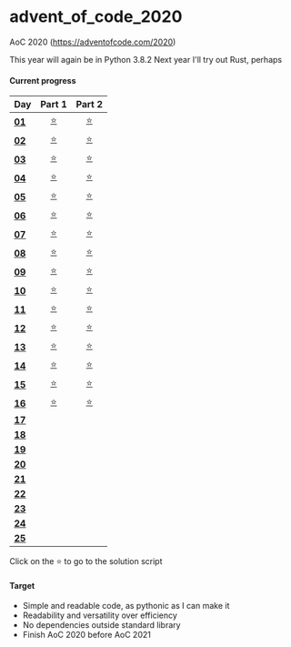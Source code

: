 # advent_of_code_2020
AoC 2020 (https://adventofcode.com/2020)

This year will again be in Python 3.8.2
Next year I'll try out Rust, perhaps

#### Current progress

| Day                                            | Part 1            | Part 2            |
| ---------------------------------------------- | :---------------: | :---------------: |
| **[01](https://adventofcode.com/2020/day/1)**  | [⭐](day01_1.py) | [⭐](day01_2.py) |
| **[02](https://adventofcode.com/2020/day/2)**  | [⭐](day02_1.py) | [⭐](day02_2.py) |
| **[03](https://adventofcode.com/2020/day/3)**  | [⭐](day03_1.py) | [⭐](day03_2.py) |
| **[04](https://adventofcode.com/2020/day/4)**  | [⭐](day04_1.py) | [⭐](day04_2.py) |
| **[05](https://adventofcode.com/2020/day/5)**  | [⭐](day05_1.py) | [⭐](day05_2.py) |
| **[06](https://adventofcode.com/2020/day/6)**  | [⭐](day06_1.py) | [⭐](day06_2.py) |
| **[07](https://adventofcode.com/2020/day/7)**  | [⭐](day07_1.py) | [⭐](day07_2.py) |
| **[08](https://adventofcode.com/2020/day/8)**  | [⭐](day08_1.py) | [⭐](day08_2.py) |
| **[09](https://adventofcode.com/2020/day/9)**  | [⭐](day09_1.py) | [⭐](day09_2.py) |
| **[10](https://adventofcode.com/2020/day/10)** | [⭐](day10_1.py) | [⭐](day10_2.py) |
| **[11](https://adventofcode.com/2020/day/11)** | [⭐](day11_1.py) | [⭐](day11_2.py) |
| **[12](https://adventofcode.com/2020/day/12)** | [⭐](day12_1.py) | [⭐](day12_2.py) |
| **[13](https://adventofcode.com/2020/day/13)** | [⭐](day13_1.py) | [⭐](day13_2.py) |
| **[14](https://adventofcode.com/2020/day/14)** | [⭐](day14_1.py) | [⭐](day14_2.py) |
| **[15](https://adventofcode.com/2020/day/15)** | [⭐](day15_1.py) | [⭐](day15_2.py) |
| **[16](https://adventofcode.com/2020/day/16)** | [⭐](day16_1.py) | [⭐](day16_2.py) |
| **[17](https://adventofcode.com/2020/day/17)** |||
| **[18](https://adventofcode.com/2020/day/18)** |||
| **[19](https://adventofcode.com/2020/day/19)** |||
| **[20](https://adventofcode.com/2020/day/20)** |||
| **[21](https://adventofcode.com/2020/day/21)** |||
| **[22](https://adventofcode.com/2020/day/22)** |||
| **[23](https://adventofcode.com/2020/day/23)** |||
| **[24](https://adventofcode.com/2020/day/24)** |||
| **[25](https://adventofcode.com/2020/day/25)** |||

Click on the ⭐ to go to the solution script  

#### Target
* Simple and readable code, as pythonic as I can make it
* Readability and versatility over efficiency
* No dependencies outside standard library
* Finish AoC 2020 before AoC 2021